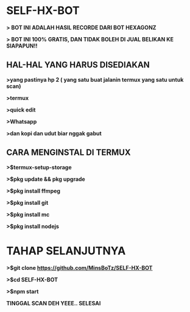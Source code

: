 # SELF-HX-BOT
**> BOT INI ADALAH HASIL RECORDE DARI BOT HEXAGONZ**

**> BOT INI 100% GRATIS, DAN TIDAK BOLEH DI JUAL BELIKAN KE SIAPAPUN!!**



## HAL-HAL YANG HARUS DISEDIAKAN
**>yang pastinya hp 2 ( yang satu buat jalanin termux yang satu untuk scan)**

**>termux**

**>quick edit**

**>Whatsapp**

**>dan kopi dan udut biar nggak gabut**




## CARA MENGINSTAL DI TERMUX
**>$termux-setup-storage**

**>$pkg update && pkg upgrade**

**>$pkg install ffmpeg**

**>$pkg install git**

**>$pkg install mc**

**>$pkg install nodejs**




# TAHAP SELANJUTNYA
**>$git clone https://github.com/MinsBoTz/SELF-HX-BOT**

**>$cd SELF-HX-BOT**

**>$npm start**

**TINGGAL SCAN DEH YEEE.. SELESAI** 
